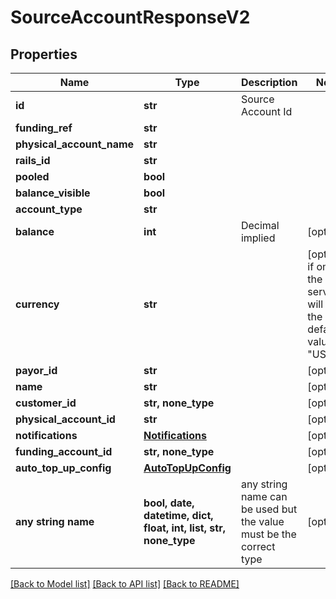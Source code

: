# SourceAccountResponseV2


## Properties
Name | Type | Description | Notes
------------ | ------------- | ------------- | -------------
**id** | **str** | Source Account Id | 
**funding_ref** | **str** |  | 
**physical_account_name** | **str** |  | 
**rails_id** | **str** |  | 
**pooled** | **bool** |  | 
**balance_visible** | **bool** |  | 
**account_type** | **str** |  | 
**balance** | **int** | Decimal implied | [optional] 
**currency** | **str** |  | [optional]  if omitted the server will use the default value of "USD"
**payor_id** | **str** |  | [optional] 
**name** | **str** |  | [optional] 
**customer_id** | **str, none_type** |  | [optional] 
**physical_account_id** | **str** |  | [optional] 
**notifications** | [**Notifications**](Notifications.md) |  | [optional] 
**funding_account_id** | **str, none_type** |  | [optional] 
**auto_top_up_config** | [**AutoTopUpConfig**](AutoTopUpConfig.md) |  | [optional] 
**any string name** | **bool, date, datetime, dict, float, int, list, str, none_type** | any string name can be used but the value must be the correct type | [optional]

[[Back to Model list]](../README.md#documentation-for-models) [[Back to API list]](../README.md#documentation-for-api-endpoints) [[Back to README]](../README.md)


